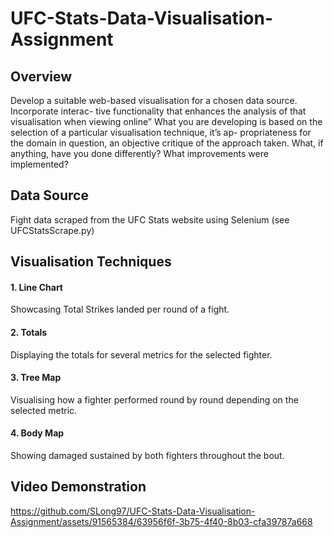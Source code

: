 # UFC-Stats-Data-Visualisation-Assignment

## Overview

Develop a suitable web-based visualisation for a chosen data source. Incorporate interac-
tive functionality that enhances the analysis of that visualisation when viewing online” What
you are developing is based on the selection of a particular visualisation technique, it’s ap-
propriateness for the domain in question, an objective critique of the approach taken. What,
if anything, have you done differently? What improvements were implemented?

## Data Source

Fight data scraped from the UFC Stats website using Selenium (see UFCStatsScrape.py)

## Visualisation Techniques

#### 1. Line Chart

Showcasing Total Strikes landed per round of a fight.

#### 2. Totals

Displaying the totals for several metrics for the selected fighter.

#### 3. Tree Map

Visualising how a fighter performed round by round depending on the selected metric.

#### 4. Body Map

Showing damaged sustained by both fighters throughout the bout.

## Video Demonstration

https://github.com/SLong97/UFC-Stats-Data-Visualisation-Assignment/assets/91565384/63956f6f-3b75-4f40-8b03-cfa39787a668

